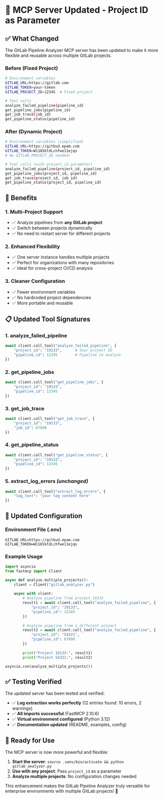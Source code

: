 # 🎯 **MCP Server Updated - Project ID as Parameter**

## ✅ **What Changed**

The GitLab Pipeline Analyzer MCP server has been updated to make it more flexible and reusable across multiple GitLab projects.

### **Before (Fixed Project)**
```bash
# Environment variables
GITLAB_URL=https://gitlab.com
GITLAB_TOKEN=your-token
GITLAB_PROJECT_ID=12345  # Fixed project

# Tool calls
analyze_failed_pipeline(pipeline_id)
get_pipeline_jobs(pipeline_id)
get_job_trace(job_id)
get_pipeline_status(pipeline_id)
```

### **After (Dynamic Project)**
```bash
# Environment variables (simplified)
GITLAB_URL=https://gitbud.epam.com
GITLAB_TOKEN=W118SktdLchfwe11ejqs
# No GITLAB_PROJECT_ID needed!

# Tool calls (with project_id parameter)
analyze_failed_pipeline(project_id, pipeline_id)
get_pipeline_jobs(project_id, pipeline_id)
get_job_trace(project_id, job_id)
get_pipeline_status(project_id, pipeline_id)
```

## 🚀 **Benefits**

### **1. Multi-Project Support**
- ✅ Analyze pipelines from **any GitLab project**
- ✅ Switch between projects dynamically
- ✅ No need to restart server for different projects

### **2. Enhanced Flexibility**
- ✅ One server instance handles multiple projects
- ✅ Perfect for organizations with many repositories
- ✅ Ideal for cross-project CI/CD analysis

### **3. Cleaner Configuration**
- ✅ Fewer environment variables
- ✅ No hardcoded project dependencies
- ✅ More portable and reusable

## 📋 **Updated Tool Signatures**

### **1. analyze_failed_pipeline**
```python
await client.call_tool("analyze_failed_pipeline", {
    "project_id": "19133",      # Your project ID
    "pipeline_id": 12345        # Pipeline to analyze
})
```

### **2. get_pipeline_jobs**
```python
await client.call_tool("get_pipeline_jobs", {
    "project_id": "19133",
    "pipeline_id": 12345
})
```

### **3. get_job_trace**
```python
await client.call_tool("get_job_trace", {
    "project_id": "19133",
    "job_id": 67890
})
```

### **4. get_pipeline_status**
```python
await client.call_tool("get_pipeline_status", {
    "project_id": "19133",
    "pipeline_id": 12345
})
```

### **5. extract_log_errors** *(unchanged)*
```python
await client.call_tool("extract_log_errors", {
    "log_text": "your log content here"
})
```

## 🔧 **Updated Configuration**

### **Environment File (.env)**
```env
GITLAB_URL=https://gitbud.epam.com
GITLAB_TOKEN=W118SktdLchfwe11ejqs
```

### **Example Usage**
```python
import asyncio
from fastmcp import Client

async def analyze_multiple_projects():
    client = Client("gitlab_analyzer.py")
    
    async with client:
        # Analyze pipeline from project 19133
        result1 = await client.call_tool("analyze_failed_pipeline", {
            "project_id": "19133",
            "pipeline_id": 12345
        })
        
        # Analyze pipeline from a different project
        result2 = await client.call_tool("analyze_failed_pipeline", {
            "project_id": "54321", 
            "pipeline_id": 67890
        })
        
        print("Project 19133:", result1)
        print("Project 54321:", result2)

asyncio.run(analyze_multiple_projects())
```

## ✅ **Testing Verified**

The updated server has been tested and verified:
- ✅ **Log extraction works perfectly** (12 entries found: 10 errors, 2 warnings)
- ✅ **All imports successful** (FastMCP 2.10.6)
- ✅ **Virtual environment configured** (Python 3.12)
- ✅ **Documentation updated** (README, examples, config)

## 🎯 **Ready for Use**

The MCP server is now more powerful and flexible:
1. **Start the server**: `source .venv/bin/activate && python gitlab_analyzer.py`
2. **Use with any project**: Pass `project_id` as a parameter
3. **Analyze multiple projects**: No configuration changes needed

This enhancement makes the GitLab Pipeline Analyzer truly versatile for enterprise environments with multiple GitLab projects! 🚀
